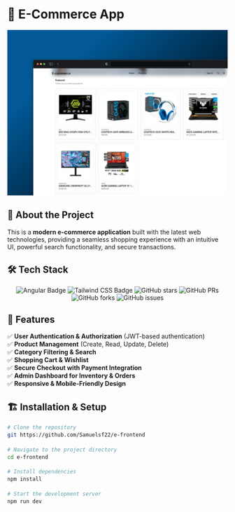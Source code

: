 # 🛒 E-Commerce App

<div align="center">
<a href="https://e-commerce-a19.vercel.app/">
<img src="./public/readme.webp" alt="E-Commerce App">
</a>
</div>

## 📌 About the Project

This is a **modern e-commerce application** built with the latest web technologies, providing a seamless shopping experience with an intuitive UI, powerful search functionality, and secure transactions.

## 🛠️ Tech Stack

<div align="center">

![Angular Badge](https://img.shields.io/badge/Angular-DD0031?logo=angular&logoColor=fff&style=flat)
![Tailwind CSS Badge](https://img.shields.io/badge/Tailwind%20CSS-06B6D4?logo=tailwindcss&logoColor=fff&style=flat)
![GitHub stars](https://img.shields.io/github/stars/Samuelsf22/e-frontend)
![GitHub PRs](https://img.shields.io/github/issues-pr/Samuelsf22/e-frontend)
![GitHub forks](https://img.shields.io/github/forks/Samuelsf22/e-frontend)
![GitHub issues](https://img.shields.io/github/issues/Samuelsf22/e-frontend)

</div>

## 🚀 Features

✅ **User Authentication & Authorization** (JWT-based authentication)  
✅ **Product Management** (Create, Read, Update, Delete)  
✅ **Category Filtering & Search**  
✅ **Shopping Cart & Wishlist**  
✅ **Secure Checkout with Payment Integration**  
✅ **Admin Dashboard for Inventory & Orders**  
✅ **Responsive & Mobile-Friendly Design**  

## 🏗️ Installation & Setup

```bash
# Clone the repository
git https://github.com/Samuelsf22/e-frontend

# Navigate to the project directory
cd e-frontend

# Install dependencies
npm install

# Start the development server
npm run dev
